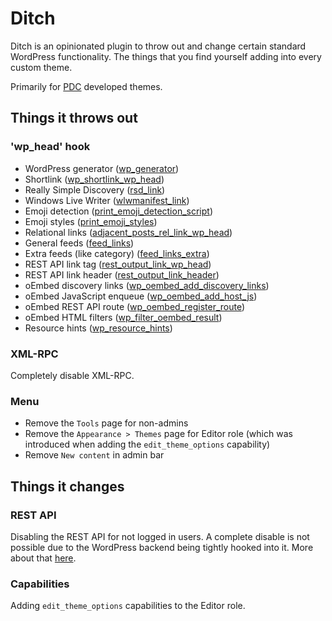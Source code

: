 # Ditch

Ditch is an opinionated plugin to throw out and change certain standard WordPress functionality. The things that you find yourself adding into every custom theme.

Primarily for [PDC](https://www.ponydesignclub.nl) developed themes.

## Things it throws out

### 'wp_head' hook
* WordPress generator ([wp_generator](https://developer.wordpress.org/reference/functions/wp_generator/))
* Shortlink ([wp_shortlink_wp_head](https://developer.wordpress.org/reference/functions/wp_shortlink_wp_head/))
* Really Simple Discovery ([rsd_link](https://developer.wordpress.org/reference/functions/rsd_link/))
* Windows Live Writer ([wlwmanifest_link](https://developer.wordpress.org/reference/functions/wlwmanifest_link/))
* Emoji detection ([print_emoji_detection_script](https://developer.wordpress.org/reference/functions/print_emoji_detection_script/))
* Emoji styles ([print_emoji_styles](https://developer.wordpress.org/reference/functions/print_emoji_styles/))
* Relational links ([adjacent_posts_rel_link_wp_head](https://developer.wordpress.org/reference/functions/adjacent_posts_rel_link_wp_head/))
* General feeds ([feed_links](https://developer.wordpress.org/reference/functions/feed_links/))
* Extra feeds (like category) ([feed_links_extra](https://developer.wordpress.org/reference/functions/feed_links_extra/))
* REST API link tag ([rest_output_link_wp_head](https://developer.wordpress.org/reference/functions/rest_output_link_wp_head/))
* REST API link header ([rest_output_link_header](https://developer.wordpress.org/reference/functions/rest_output_link_header/))
* oEmbed discovery links ([wp_oembed_add_discovery_links](https://developer.wordpress.org/reference/functions/wp_oembed_add_discovery_links/))
* oEmbed JavaScript enqueue ([wp_oembed_add_host_js](https://developer.wordpress.org/reference/functions/wp_oembed_add_host_js/))
* oEmbed REST API route ([wp_oembed_register_route](https://developer.wordpress.org/reference/functions/wp_oembed_register_route/))
* oEmbed HTML filters ([wp_filter_oembed_result](https://developer.wordpress.org/reference/functions/wp_filter_oembed_result/))
* Resource hints ([wp_resource_hints](https://developer.wordpress.org/reference/functions/wp_resource_hints/))

### XML-RPC
Completely disable XML-RPC.

### Menu
* Remove the `Tools` page for non-admins
* Remove the `Appearance > Themes` page for Editor role (which was introduced when adding the `edit_theme_options` capability)
* Remove `New content` in admin bar

## Things it changes

### REST API
Disabling the REST API for not logged in users. A complete disable is not possible due to the WordPress backend being tightly hooked into it. More about that [here](https://core.trac.wordpress.org/ticket/38446).

### Capabilities
Adding `edit_theme_options` capabilities to the Editor role.

